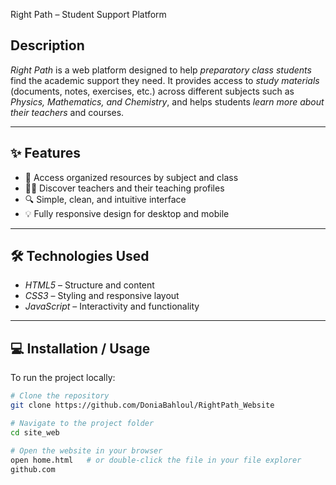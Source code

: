 Right Path – Student Support Platform

## Description
*Right Path* is a web platform designed to help *preparatory class students* find the academic support they need. It provides access to *study materials* (documents, notes, exercises, etc.) across different subjects such as *Physics, Mathematics, and Chemistry*, and helps students *learn more about their teachers* and courses.

---

## ✨ Features
- 📘 Access organized resources by subject and class  
- 👨‍🏫 Discover teachers and their teaching profiles  
- 🔍 Simple, clean, and intuitive interface  
- 💡 Fully responsive design for desktop and mobile

---

## 🛠️ Technologies Used
- *HTML5* – Structure and content  
- *CSS3* – Styling and responsive layout  
- *JavaScript* – Interactivity and functionality

---

## 💻 Installation / Usage
To run the project locally:

```bash
# Clone the repository
git clone https://github.com/DoniaBahloul/RightPath_Website

# Navigate to the project folder
cd site_web

# Open the website in your browser
open home.html   # or double-click the file in your file explorer
github.com
